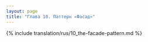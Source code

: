 ```yaml
---
layout: page
title: "Глава 10. Паттерн «Фасад»"
---
```


{% include translation/rus/10_the-facade-pattern.md %}